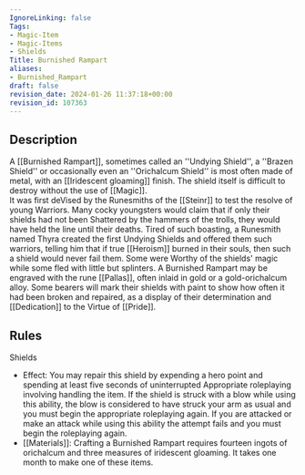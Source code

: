 ```yaml
---
IgnoreLinking: false
Tags:
- Magic-Item
- Magic-Items
- Shields
Title: Burnished Rampart
aliases:
- Burnished_Rampart
draft: false
revision_date: 2024-01-26 11:37:18+00:00
revision_id: 107363
---
```


## Description
A [[Burnished Rampart]], sometimes called an ''Undying Shield'', a ''Brazen Shield'' or occasionally even an ''Orichalcum Shield'' is most often made of metal, with an [[Iridescent gloaming]] finish. The shield itself is difficult to destroy without the use of [[Magic]].  
It was first deVised by the Runesmiths of the [[Steinr]] to test the resolve of young Warriors. Many cocky youngsters would claim that if only their shields had not been Shattered by the hammers of the trolls, they would have held the line until their deaths. Tired of such boasting, a Runesmith named Thyra created the first Undying Shields and offered them such warriors, telling him that if true [[Heroism]] burned in their souls, then such a shield would never fail them. Some were Worthy of the shields' magic while some fled with little but splinters.
A Burnished Rampart may be engraved with the rune [[Pallas]], often inlaid in gold or a gold-orichalcum alloy. Some bearers will mark their shields with paint to show how often it had been broken and repaired, as a display of their determination and [[Dedication]] to the Virtue of [[Pride]].
## Rules
Shields
* Effect: You may repair this shield by expending a hero point and spending at least five seconds of uninterrupted Appropriate roleplaying involving handling the item. If the shield is struck with a blow while using this ability, the blow is considered to have struck your arm as usual and you must begin the appropriate roleplaying again. If you are attacked or make an attack while using this ability the attempt fails and you must begin the roleplaying again.
* [[Materials]]: Crafting a Burnished Rampart requires fourteen ingots of orichalcum and three measures of iridescent gloaming. It takes one month to make one of these items.